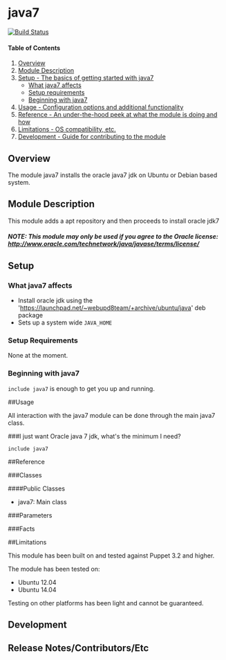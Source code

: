 # java7

[![Build Status](https://travis-ci.org/Spantree/puppet-java7.svg?branch=master)](https://travis-ci.org/Spantree/puppet-java7)

#### Table of Contents

1. [Overview](#overview)
2. [Module Description](#module-description)
3. [Setup - The basics of getting started with java7](#setup)
    * [What java7 affects](#what-java7-affects)
    * [Setup requirements](#setup-requirements)
    * [Beginning with java7](#beginning-with-java7)
4. [Usage - Configuration options and additional functionality](#usage)
5. [Reference - An under-the-hood peek at what the module is doing and how](#reference)
5. [Limitations - OS compatibility, etc.](#limitations)
6. [Development - Guide for contributing to the module](#development)

## Overview

The module java7 installs the oracle java7 jdk on Ubuntu or Debian based system.

## Module Description

This module adds a apt repository and then proceeds to install oracle jdk7

##### NOTE: This module may only be used if you agree to the Oracle license: http://www.oracle.com/technetwork/java/javase/terms/license/

## Setup

### What java7 affects

* Install oracle jdk using the 'https://launchpad.net/~webupd8team/+archive/ubuntu/java' deb package
* Sets up a system wide `JAVA_HOME`

### Setup Requirements

None at the moment.

### Beginning with java7

`include java7` is enough to get you up and running.

##Usage

All interaction with the java7 module can be done through the main java7 class.

###I just want Oracle java 7 jdk, what's the minimum I need?
```puppet
include java7
```

##Reference

###Classes

####Public Classes

* java7: Main class

###Parameters

###Facts

##Limitations

This module has been built on and tested against Puppet 3.2 and higher.

The module has been tested on:

* Ubuntu 12.04
* Ubuntu 14.04

Testing on other platforms has been light and cannot be guaranteed.

## Development

## Release Notes/Contributors/Etc
